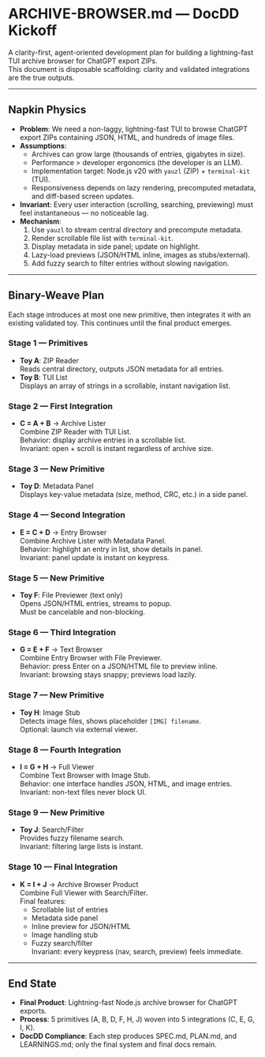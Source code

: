 # ARCHIVE-BROWSER.md — DocDD Kickoff

A clarity-first, agent-oriented development plan for building a lightning-fast TUI archive browser for ChatGPT export ZIPs.  
This document is disposable scaffolding: clarity and validated integrations are the true outputs.

---

## Napkin Physics

- **Problem**: We need a non-laggy, lightning-fast TUI to browse ChatGPT export ZIPs containing JSON, HTML, and hundreds of image files.
- **Assumptions**:
  - Archives can grow large (thousands of entries, gigabytes in size).
  - Performance > developer ergonomics (the developer is an LLM).
  - Implementation target: Node.js v20 with `yauzl` (ZIP) + `terminal-kit` (TUI).
  - Responsiveness depends on lazy rendering, precomputed metadata, and diff-based screen updates.
- **Invariant**: Every user interaction (scrolling, searching, previewing) must feel instantaneous — no noticeable lag.
- **Mechanism**:
  1. Use `yauzl` to stream central directory and precompute metadata.
  2. Render scrollable file list with `terminal-kit`.
  3. Display metadata in side panel; update on highlight.
  4. Lazy-load previews (JSON/HTML inline, images as stubs/external).
  5. Add fuzzy search to filter entries without slowing navigation.

---

## Binary-Weave Plan

Each stage introduces at most one new primitive, then integrates it with an existing validated toy. This continues until the final product emerges.

### Stage 1 — Primitives

- **Toy A**: ZIP Reader  
  Reads central directory, outputs JSON metadata for all entries.
- **Toy B**: TUI List  
  Displays an array of strings in a scrollable, instant navigation list.

### Stage 2 — First Integration

- **C = A + B** → Archive Lister  
  Combine ZIP Reader with TUI List.  
  Behavior: display archive entries in a scrollable list.  
  Invariant: open + scroll is instant regardless of archive size.

### Stage 3 — New Primitive

- **Toy D**: Metadata Panel  
  Displays key-value metadata (size, method, CRC, etc.) in a side panel.

### Stage 4 — Second Integration

- **E = C + D** → Entry Browser  
  Combine Archive Lister with Metadata Panel.  
  Behavior: highlight an entry in list, show details in panel.  
  Invariant: panel update is instant on keypress.

### Stage 5 — New Primitive

- **Toy F**: File Previewer (text only)  
  Opens JSON/HTML entries, streams to popup.  
  Must be cancelable and non-blocking.

### Stage 6 — Third Integration

- **G = E + F** → Text Browser  
  Combine Entry Browser with File Previewer.  
  Behavior: press Enter on a JSON/HTML file to preview inline.  
  Invariant: browsing stays snappy; previews load lazily.

### Stage 7 — New Primitive

- **Toy H**: Image Stub  
  Detects image files, shows placeholder `[IMG] filename`.  
  Optional: launch via external viewer.

### Stage 8 — Fourth Integration

- **I = G + H** → Full Viewer  
  Combine Text Browser with Image Stub.  
  Behavior: one interface handles JSON, HTML, and image entries.  
  Invariant: non-text files never block UI.

### Stage 9 — New Primitive

- **Toy J**: Search/Filter  
  Provides fuzzy filename search.  
  Invariant: filtering large lists is instant.

### Stage 10 — Final Integration

- **K = I + J** → Archive Browser Product  
  Combine Full Viewer with Search/Filter.  
  Final features:
  - Scrollable list of entries
  - Metadata side panel
  - Inline preview for JSON/HTML
  - Image handling stub
  - Fuzzy search/filter  
    Invariant: every keypress (nav, search, preview) feels immediate.

---

## End State

- **Final Product**: Lightning-fast Node.js archive browser for ChatGPT exports.
- **Process**: 5 primitives (A, B, D, F, H, J) woven into 5 integrations (C, E, G, I, K).
- **DocDD Compliance**: Each step produces SPEC.md, PLAN.md, and LEARNINGS.md; only the final system and final docs remain.
